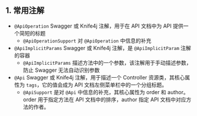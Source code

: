 ## 1. 常用注解


- `@ApiOperation` Swagger 或 Knife4j 注解，用于在 API 文档中为 API 提供一个简短的标题
	- `@ApiOperationSupport` 对 `@ApiOperation` 中信息的补充
- `@ApiImplicitParams` Swagger 或 Knife4j 注解，是 `@ApiImplicitParam` 注解的容器
	- `@ApiImplicitParams` 描述方法中的一个参数，该注解用于手动描述参数，防止 Swagger 无法自动识别参数
- `@Api` Swagger 或 Knife4j 注解，用于描述一个 Controller 资源类，其核心属性为 `tags`，它的值会成为 API 文档左侧菜单栏中的一个分组标题。
	- `@ApiSupport` 是对 `@Api` 中信息的补充，其核心属性为 order 和 author。order 用于指定方法在 API 文档中的排序，author 指定 API 文档中对应方法的作者。
